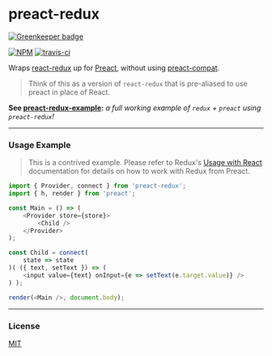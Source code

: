 # preact-redux

[![Greenkeeper badge](https://badges.greenkeeper.io/developit/preact-redux.svg)](https://greenkeeper.io/)

[![NPM](http://img.shields.io/npm/v/preact-redux.svg)](https://www.npmjs.com/package/preact-redux)
[![travis-ci](https://travis-ci.org/developit/preact-redux.svg)](https://travis-ci.org/developit/preact-redux)

Wraps [react-redux] up for [Preact], without using [preact-compat](https://github.com/developit/preact-compat).

> Think of this as a version of `react-redux` that is pre-aliased to use preact in place of React.

**See [preact-redux-example](https://github.com/developit/preact-redux-example):** _a full working example of `redux` + `preact` using `preact-redux`!_

---


### Usage Example

> This is a contrived example. Please refer to Redux's [Usage with React](http://redux.js.org/docs/basics/UsageWithReact.html) documentation for details on how to work with Redux from Preact.

```js
import { Provider, connect } from 'preact-redux';
import { h, render } from 'preact';

const Main = () => (
	<Provider store={store}>
		<Child />
	</Provider>
);

const Child = connect(
	state => state
)( ({ text, setText }) => (
	<input value={text} onInput={e => setText(e.target.value)} />
) );

render(<Main />, document.body);
```


---


### License

[MIT]


[react-redux]: https://github.com/reactjs/react-redux
[Preact]: https://github.com/developit/preact
[MIT]: http://choosealicense.com/licenses/mit/
